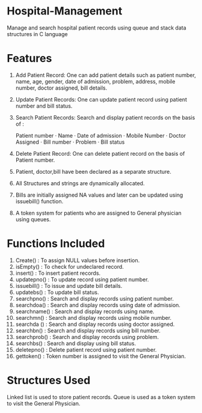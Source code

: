# Hospital-Management
Manage and search hospital patient records using queue and stack data structures in C language

# Features 

1)	Add Patient Record: One can add patient details such as patient number, name, age, gender, date of admission, problem, address, mobile number, doctor assigned, bill details.

2)	Update Patient Records: One can update patient record using patient number and bill status.

3)	Search Patient Records: Search and display patient records on the basis of :

	Patient number
·	Name
·	Date of admission
·	Mobile Number
·	Doctor Assigned
·	Bill number
·	Problem
·	Bill status

4)    Delete Patient Record: One can delete patient record on the basis of Patient number.

5)    Patient, doctor,bill have been declared as a separate structure.

6)    All Structures and strings are dynamically allocated.

7)    Bills are initially assigned NA values and later can be updated using issuebill() function. 

8) A token system for patients who are assigned to General physician using queues.


# Functions Included

1)	Create()            : To assign NULL values before insertion.
2)	isEmpty()          : To check for undeclared record.
3)	insert()              : To insert patient records.
4)	updatepno()      : To update record using patient number.
5)	issuebill()          : To issue and update bill details.
6)	updatebs()        : To update bill status.
7)	searchpno()      : Search and display records using patient number.
8)	searchdoa()      : Search and display records using date of admission.
9)	searchname()   : Search and display records using name.
10)	searchmn()       : Search and display records using mobile number.
11)	searchda ()       : Search and display records using doctor assigned.
12)	searchbn()        : Search and display records using bill number.
13)	searchprob()     : Search and display records using problem.
14)	searchbs()        : Search and display using bill status. 
15)	deletepno()       : Delete patient record using patient number.
16)	gettoken()         : Token number is assigned to visit the General Physician.


# Structures Used

Linked list is used to store patient records.
Queue is used as a token system to visit the General Physician.
